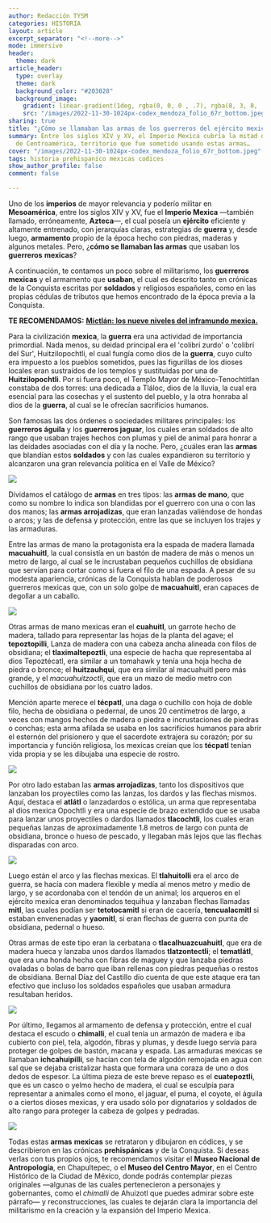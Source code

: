 ```yaml
---
author: Redacción TYSM
categories: HISTORIA
layout: article
excerpt_separator: "<!--more-->"
mode: immersive
header:
  theme: dark
article_header:
  type: overlay
  theme: dark
  background_color: "#203028"
  background_image:
    gradient: linear-gradient(1deg, rgba(0, 0, 0 , .7), rgba(8, 3, 8, .9))
    src: "/images/2022-11-30-1024px-codex_mendoza_folio_67r_bottom.jpeg"
sharing: true
title: "¿Cómo se llamaban las armas de los guerreros del ejército mexica?"
summary: Entre los siglos XIV y XV, el Imperio Mexica cubría la mitad del país y parte
  de Centroamérica, territorio que fue sometido usando estas armas…
cover: "/images/2022-11-30-1024px-codex_mendoza_folio_67r_bottom.jpeg"
tags: historia prehispanico mexicas codices
show_author_profile: false
comment: false

---
```

Uno de los **imperios** de mayor relevancia y poderío militar en **Mesoamérica**, entre los siglos XIV y XV, fue el **Imperio Mexica** —también llamado, erróneamente, **Azteca**—, el cual poseía un **ejército** eficiente y altamente entrenado, con jerarquías claras, estrategias de **guerra** y, desde luego, **armamento** propio de la época hecho con piedras, maderas y algunos metales. Pero, ¿**cómo se llamaban las armas** que usaban los **guerreros** **mexicas**?

A continuación, te contamos un poco sobre el militarismo, los **guerreros** **mexicas** y el armamento que **usaban**, el cual es descrito tanto en crónicas de la Conquista escritas por **soldados** y religiosos españoles, como en las propias cédulas de tributos que hemos encontrado de la época previa a la Conquista.

**TE RECOMENDAMOS:** [**Mictlán: los nueve niveles del inframundo mexica.**](https://blog.tonoysumariachi.com/historia/2022/04/21/mictlan-los-nueve-niveles-del-inframundo-mexica.html)

Para la civilización **mexica**, la **guerra** era una actividad de importancia primordial. Nada menos, su deidad principal era el 'colibrí zurdo' o 'colibrí del Sur', Huitzilopochtli, el cual fungía como dios de la **guerra**, cuyo culto era impuesto a los pueblos sometidos, pues las figurillas de los dioses locales eran sustraídos de los templos y sustituidas por una de **Huitzilopochtli**. Por si fuera poco, el Templo Mayor de México-Tenochtitlan constaba de dos torres: una dedicada a Tláloc, dios de la lluvia, la cual era esencial para las cosechas y el sustento del pueblo, y la otra honraba al dios de la **guerra**, al cual se le ofrecían sacrificios humanos.

Son famosas las dos órdenes o sociedades militares principales: los **guerreros águila** y los **guerreros jaguar**, los cuales eran soldados de alto rango que usaban trajes hechos con plumas y piel de animal para honrar a las deidades asociadas con el día y la noche. Pero, ¿cuáles eran las **armas** que blandían estos **soldados** y con las cuales expandieron su territorio y alcanzaron una gran relevancia política en el Valle de México?

![](https://upload.wikimedia.org/wikipedia/commons/d/d1/Matanza_de_comerciantes_mexicas_en_Quetzaltepec%2C_en_el_folio_165r.png)

Dividamos el catálogo de **armas** en tres tipos: las **armas de mano**, que como su nombre lo indica son blandidas por el guerrero con una o con las dos manos; las **armas arrojadizas**, que eran lanzadas valiéndose de hondas o arcos; y las de defensa y protección, entre las que se incluyen los trajes y las armaduras.

Entre las armas de mano la protagonista era la espada de madera llamada **macuahuitl**, la cual consistía en un bastón de madera de más o menos un metro de largo, al cual se le incrustaban pequeños cuchillos de obsidiana que servían para cortar como si fuera el filo de una espada. A pesar de su modesta apariencia, crónicas de la Conquista hablan de poderosos guerreros mexicas que, con un solo golpe de **macuahuitl**, eran capaces de degollar a un caballo.

![](https://upload.wikimedia.org/wikipedia/commons/d/d2/Historia_general_de_las_cosas_de_Nueva_Espa%C3%B1a_vol._1_folio_74v.png)

Otras armas de mano mexicas eran el **cuahuitl**, un garrote hecho de madera, tallado para representar las hojas de la planta del agave; el **tepoztopilli**, Lanza de madera con una cabeza ancha alineada con filos de obsidiana; el **tlaximaltepoztli**, una especie de hacha que representaba al dios Tepoztécatl, era similar a un tomahawk y tenía una hoja hecha de piedra o bronce; el **huitzauhqui**, que era similar al macuahuitl pero más grande, y el _macuahuitzoctli_, que era un mazo de medio metro con cuchillos de obsidiana por los cuatro lados.

Mención aparte merece el **técpatl**, una daga o cuchillo con hoja de doble filo, hecha de obsidiana o pedernal, de unos 20 centímetros de largo, a veces con mangos hechos de madera o piedra e incrustaciones de piedras o conchas; esta arma afilada se usaba en los sacrificios humanos para abrir el esternón del prisionero y que el sacerdote extrajera su corazón; por su importancia y función religiosa, los mexicas creían que los **técpatl** tenían vida propia y se les dibujaba una especie de rostro.

![](https://upload.wikimedia.org/wikipedia/commons/thumb/3/35/Flint_Mexican_sacrificial_knife_%28tecpatl%29.jpg/768px-Flint_Mexican_sacrificial_knife_%28tecpatl%29.jpg)

Por otro lado estaban las **armas arrojadizas**, tanto los dispositivos que lanzaban los proyectiles como las lanzas, los dardos y las flechas mismos. Aquí, destaca el **atlátl** o lanzadardos o estólica, un arma que representaba al dios mexica Opochtli y era una especie de brazo extendido que se usaba para lanzar unos proyectiles o dardos llamados **tlacochtli**, los cuales eran pequeñas lanzas de aproximadamente 1.8 metros de largo con punta de obsidiana, bronce o hueso de pescado, y llegaban más lejos que las flechas disparadas con arco.

![](https://upload.wikimedia.org/wikipedia/commons/0/08/Aztec_atl-atl_%28Museo_Nacional_de_Antropolog%C3%ADa%29.jpg)

Luego están el arco y las flechas mexicas. El **tlahuitolli** era el arco de guerra, se hacía con madera flexible y medía al menos metro y medio de largo, y se acordonaba con el tendón de un animal; los arqueros en el ejército mexica eran denominados tequihua y lanzaban flechas llamadas **mitl**, las cuales podían ser **tetotocamitl** si eran de cacería, **tencualacmitl** si estaban envenenadas y **yaomitl**, si eran flechas de guerra con punta de obsidiana, pedernal o hueso.

Otras armas de este tipo eran la cerbatana o **tlacalhuazcuahuitl**, que era de madera hueca y lanzaba unos dardos llamados **tlatzontectli**; el **tematlátl**, que era una honda hecha con fibras de maguey y que lanzaba piedras ovaladas o bolas de barro que iban rellenas con piedras pequeñas o restos de obsidiana. Bernal Díaz del Castillo dio cuenta de que este ataque era tan efectivo que incluso los soldados españoles que usaban armadura resultaban heridos.

![](https://upload.wikimedia.org/wikipedia/commons/5/57/Cerbatana_Tlacalhuazcuahuitl_Bodley_p38.jpg)

Por último, llegamos al armamento de defensa y protección, entre el cual destaca el escudo o **chimalli**, el cual tenía un armazón de madera e iba cubierto con piel, tela, algodón, fibras y plumas, y desde luego servía para proteger de golpes de bastón, macana y espada. Las armaduras mexicas se llamaban **ichcahuipilli**, se hacían con tela de algodón remojada en agua con sal que se dejaba cristalizar hasta que formara una coraza de uno o dos dedos de espesor. La última pieza de este breve repaso es el **cuatepoztli**, que es un casco o yelmo hecho de madera, el cual se esculpía para representar a animales como el mono, el jaguar, el puma, el coyote, el águila o a ciertos dioses mexicas, y era usado sólo por dignatarios y soldados de alto rango para proteger la cabeza de golpes y pedradas.

![](https://upload.wikimedia.org/wikipedia/commons/thumb/c/ce/Chimalli_Ahuizotl.jpg/952px-Chimalli_Ahuizotl.jpg)

Todas estas **armas** **mexicas** se retrataron y dibujaron en códices, y se describieron en las crónicas **prehispánicas** y de la Conquista. Si deseas verlas con tus propios ojos, te recomendamos visitar el **Museo Nacional de Antropología**, en Chapultepec, o el **Museo del Centro Mayor**, en el Centro Histórico de la Ciudad de México, donde podrás contemplar piezas originales —algunas de las cuales pertenecieron a personajes y gobernantes, como el _chimalli_ de Ahuizotl que puedes admirar sobre este párrafo— y reconstrucciones, las cuales te dejarán clara la importancia del militarismo en la creación y la expansión del Imperio Mexica.
